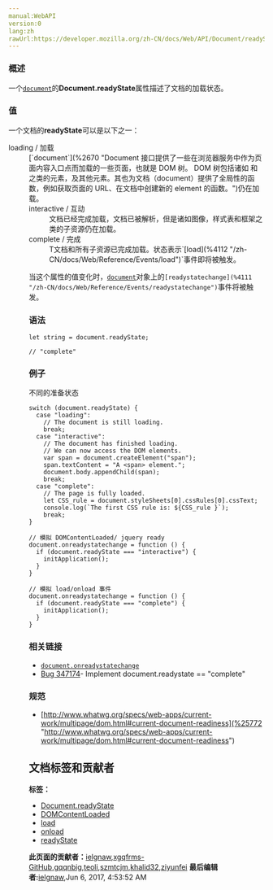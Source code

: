 ```yaml
---
manual:WebAPI
version:0
lang:zh
rawUrl:https://developer.mozilla.org/zh-CN/docs/Web/API/Document/readyState
---
```





### 概述<a name="Summary"></a>


一个[`document`](%2670 "Document 接口提供了一些在浏览器服务中作为页面内容入口点而加载的一些页面，也就是 DOM 树。 DOM 树包括诸如 <body> 和 <table> 之类的元素，及其他元素。其也为文档（document）提供了全局性的函数，例如获取页面的 URL、在文档中创建新的 element 的函数。")的**Document.readyState**属性描述了文档的加载状态。


### 值<a name="值"></a>


一个文档的**readyState**可以是以下之一：

<dl><dt id=''>loading / 加载</dt><dd>[`document`](%2670 "Document 接口提供了一些在浏览器服务中作为页面内容入口点而加载的一些页面，也就是 DOM 树。 DOM 树包括诸如 <body> 和 <table> 之类的元素，及其他元素。其也为文档（document）提供了全局性的函数，例如获取页面的 URL、在文档中创建新的 element 的函数。")仍在加载。</dd><dt id=''>interactive / 互动</dt><dd>文档已经完成加载，文档已被解析，但是诸如图像，样式表和框架之类的子资源仍在加载。</dd><dt id=''>complete / 完成</dt><dd>T文档和所有子资源已完成加载。状态表示`[load](%4112 "/zh-CN/docs/Web/Reference/Events/load")`事件即将被触发。</dd></dl>

当这个属性的值变化时，[`document`](%2670 "Document 接口提供了一些在浏览器服务中作为页面内容入口点而加载的一些页面，也就是 DOM 树。 DOM 树包括诸如 <body> 和 <table> 之类的元素，及其他元素。其也为文档（document）提供了全局性的函数，例如获取页面的 URL、在文档中创建新的 element 的函数。")对象上的`[readystatechange](%4111 "/zh-CN/docs/Web/Reference/Events/readystatechange")`事件将被触发。






### 语法<a name="语法"></a>

```
let string = document.readyState;

// "complete"
```

### 例子<a name="例子"></a>


不同的准备状态


```
switch (document.readyState) {
  case "loading":
    // The document is still loading.
    break;
  case "interactive":
    // The document has finished loading.
    // We can now access the DOM elements.
    var span = document.createElement("span");
    span.textContent = "A <span> element.";
    document.body.appendChild(span);
    break;
  case "complete":
    // The page is fully loaded.
    let CSS_rule = document.styleSheets[0].cssRules[0].cssText;
    console.log(`The first CSS rule is: ${CSS_rule }`);
    break;
}
```

```
// 模拟 DOMContentLoaded/ jquery ready
document.onreadystatechange = function () {
  if (document.readyState === "interactive") {
    initApplication();
  }
}
```

```
// 模拟 load/onload 事件
document.onreadystatechange = function () {
  if (document.readyState === "complete") {
    initApplication();
  }
}
```

### 相关链接<a name="相关链接"></a>

* [`document.onreadystatechange`](%8718 "此页面仍未被本地化, 期待您的翻译!")
* [Bug 347174](%25771 "https://bugzilla.mozilla.org/show_bug.cgi?id=347174")- Implement document.readystate == &quot;complete&quot;

### 规范<a name="规范"></a>

* [http://www.whatwg.org/specs/web-apps/current-work/multipage/dom.html#current-document-readiness](%25772 "http://www.whatwg.org/specs/web-apps/current-work/multipage/dom.html#current-document-readiness")



## 文档标签和贡献者
**标签：**
* [Document.readyState](%25773 "")
* [DOMContentLoaded](%25774 "")
* [load](%25775 "")
* [onload](%25776 "")
* [readyState](%25777 "")

**此页面的贡献者：**[ielgnaw](%25778 ""),[xgqfrms-GitHub](%57 ""),[gqqnbig](%18471 ""),[teoli](%160 ""),[szmtcjm](%25779 ""),[khalid32](%10688 ""),[ziyunfei](%61 "")
**最后编辑者:**[ielgnaw](%25778 ""),<time>Jun 6, 2017, 4:53:52 AM</time>



